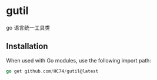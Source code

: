 # gutil
go 语言统一工具类
## Installation

When used with Go modules, use the following import path:
```go
go get github.com/HC74/gutil@latest
```
